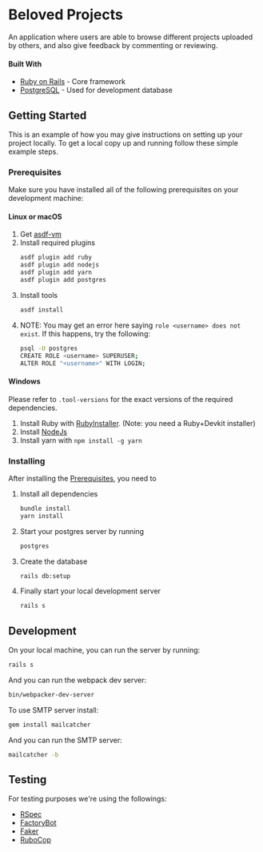 # Beloved Projects

An application where users are able to browse different projects uploaded by others, and also give feedback by commenting or reviewing.

#### Built With
- [Ruby on Rails](https://rubyonrails.org/) - Core framework
- [PostgreSQL](https://www.postgresql.org/) - Used for development database

## Getting Started

This is an example of how you may give instructions on setting up your project locally. To get a local copy up and running follow these simple example steps.

### Prerequisites

Make sure you have installed all of the following prerequisites on your development machine:

#### Linux or macOS

1. Get [asdf-vm](https://asdf-vm.com/#/core-manage-asdf)
2. Install required plugins
    ```bash
    asdf plugin add ruby
    asdf plugin add nodejs
    asdf plugin add yarn
    asdf plugin add postgres
    ```
3. Install tools
   ```bash
   asdf install
   ```
4.  NOTE: You may get an error here saying `role <username> does not exist`. If this happens, try the following:
    ```bash
    psql -U postgres
    CREATE ROLE <username> SUPERUSER;
    ALTER ROLE "<username>" WITH LOGIN;
    ```
#### Windows

Please refer to `.tool-versions` for the exact versions of the required dependencies.

1. Install Ruby with [RubyInstaller](https://rubyinstaller.org/downloads/archives/). (Note: you need a Ruby+Devkit installer)
2. Install [NodeJs](https://nodejs.org/en/download/releases/)
3. Install yarn with `npm install -g yarn`

### Installing

After installing the [Prerequisites](#prerequisites), you need to

1. Install all dependencies
    ```bash
    bundle install
    yarn install
    ```
2. Start your postgres server by running
    ```bash
    postgres
    ```
3. Create the database
    ```bash
    rails db:setup
    ```
4. Finally start your local development server
    ```bash
    rails s
    ```

## Development

On your local machine, you can run the server by running:

```bash
rails s
```

And you can run the webpack dev server:

```bash
bin/webpacker-dev-server
```

To use SMTP server install:

```bash
gem install mailcatcher
```

And you can run the SMTP server:

```bash
mailcatcher -b
```

## Testing

For testing purposes we're using the followings:
* [RSpec](https://github.com/rspec/rspec-rails)
* [FactoryBot](https://github.com/thoughtbot/factory_bot_rails)
* [Faker](https://github.com/faker-ruby/faker)
* [RuboCop](https://github.com/rubocop/rubocop-rails)
